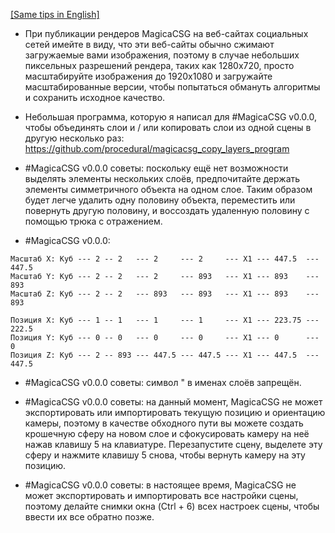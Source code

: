 [[Same tips in English]](https://github.com/procedural/magicacsg_tips/blob/main/README_EN.md)

* При публикации рендеров MagicaCSG на веб-сайтах социальных сетей имейте в виду, что эти веб-сайты обычно сжимают загружаемые вами изображения, поэтому в случае небольших пиксельных разрешений рендера, таких как 1280x720, просто масштабируйте изображения до 1920x1080 и загружайте масштабированные версии, чтобы попытаться обмануть алгоритмы и сохранить исходное качество.

* Небольшая программа, которую я написал для #MagicaCSG v0.0.0, чтобы объединять слои и / или копировать слои из одной сцены в другую несколько раз: https://github.com/procedural/magicacsg_copy_layers_program

* #MagicaCSG v0.0.0 советы: поскольку ещё нет возможности выделять элементы нескольких слоёв, предпочитайте держать элементы симметричного объекта на одном слое. Таким образом будет легче удалить одну половину объекта, переместить или повернуть другую половину, и воссоздать удаленную половину с помощью трюка с отражением. 

* #MagicaCSG v0.0.0:
```
Масштаб X: Куб --- 2 -- 2   --- 2     --- 2     --- X1 --- 447.5  --- 447.5
Масштаб Y: Куб --- 2 -- 2   --- 2     --- 893   --- X1 --- 893    --- 893
Масштаб Z: Куб --- 2 -- 2   --- 893   --- 893   --- X1 --- 893    --- 893

Позиция X: Куб --- 1 -- 1   --- 1     --- 1     --- X1 --- 223.75 --- 222.5
Позиция Y: Куб --- 0 -- 0   --- 0     --- 0     --- X1 --- 0      --- 0
Позиция Z: Куб --- 2 -- 893 --- 447.5 --- 447.5 --- X1 --- 447.5  --- 447.5
```

* #MagicaCSG v0.0.0 советы: символ " в именах слоёв запрещён.

* #MagicaCSG v0.0.0 советы: на данный момент, MagicaCSG не может экспортировать или импортировать текущую позицию и ориентацию камеры, поэтому в качестве обходного пути вы можете создать крошечную сферу на новом слое и сфокусировать камеру на неё нажав клавишу 5 на клавиатуре. Перезапустите сцену, выделете эту сферу и нажмите клавишу 5 снова, чтобы вернуть камеру на эту позицию.

* #MagicaCSG v0.0.0 советы: в настоящее время, MagicaCSG не может экспортировать и импортировать все настройки сцены, поэтому делайте снимки окна (Ctrl + 6) всех настроек сцены, чтобы ввести их все обратно позже.

